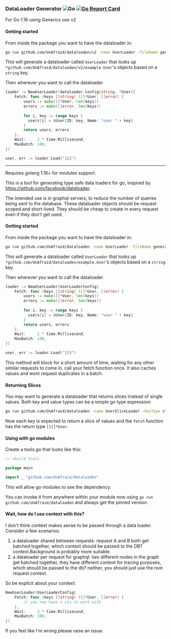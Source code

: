 ### DataLoader Generator ![Go](https://github.com/UnAfraid/dataloaden/workflows/Go/badge.svg) [![Go Report Card](https://goreportcard.com/badge/github.com/UnAfraid/dataloaden)](https://goreportcard.com/report/github.com/UnAfraid/dataloaden)

For Go 1.18 using Generics use v2

#### Getting started

From inside the package you want to have the dataloader in:

```bash
go run github.com/UnAfraid/dataloaden/v2 -name UserLoader -fileName generated_user_loader.go -keyType string -valueType *github.com/UnAfraid/dataloaden/v2/example.User
```

This will generate a dataloader called `UserLoader` that looks up `*github.com/UnAfraid/dataloaden/v2/example.User`'s objects based on a `string` key.

Then wherever you want to call the dataloader

```go
loader := NewUserLoader(dataloader.Config[string, *User]{
    Fetch: func (keys []string) ([]*User, []error) {
        users := make([]*User, len(keys))
        errors := make([]error, len(keys))
        
        for i, key := range keys {
          users[i] = &User{ID: key, Name: "user " + key}
        }
        return users, errors
    },
    Wait:     2 * time.Millisecond,
    MaxBatch: 100,
})

user, err := loader.Load("123")
```

---

Requires golang 1.16+ for modules support.

This is a tool for generating type safe data loaders for go, inspired by https://github.com/facebook/dataloader.

The intended use is in graphql servers, to reduce the number of queries being sent to the database. These dataloader objects should be request scoped and short-lived. They should be cheap to create in every request even
if they don't get used.

#### Getting started

From inside the package you want to have the dataloader in:

```bash
go run github.com/UnAfraid/dataloaden -name UserLoader -fileName generated_user_loader.go -keyType string -valueType *github.com/UnAfraid/dataloaden/example.User
```

This will generate a dataloader called `UserLoader` that looks up `*github.com/UnAfraid/dataloaden/example.User`'s objects based on a `string` key.

Then wherever you want to call the dataloader

```go
loader := NewUserLoader(UserLoaderConfig{
    Fetch: func (keys []string) ([]*User, []error) {
        users := make([]*User, len(keys))
        errors := make([]error, len(keys))
        
        for i, key := range keys {
          users[i] = &User{ID: key, Name: "user " + key}
        }
        return users, errors
    },
    Wait:     2 * time.Millisecond,
    MaxBatch: 100,
})

user, err := loader.Load("123")
```

This method will block for a short amount of time, waiting for any other similar requests to come in, call your fetch function once. It also caches values and wont request duplicates in a batch.

#### Returning Slices

You may want to generate a dataloader that returns slices instead of single values. Both key and value types can be a simple go type expression:

```bash
go run github.com/UnAfraid/dataloaden -name UserSliceLoader -keyType string -valueType []*github.com/dataloaden/example.User
```

Now each key is expected to return a slice of values and the `fetch` function has the return type `[][]*User`.

#### Using with go modules

Create a tools.go that looks like this:

```go
// +build tools

package main

import _ "github.com/UnAfraid/dataloaden"
```

This will allow go modules to see the dependency.

You can invoke it from anywhere within your module now using `go run github.com/UnAfraid/dataloaden` and always get the pinned version.

#### Wait, how do I use context with this?

I don't think context makes sense to be passed through a data loader. Consider a few scenarios:

1. a dataloader shared between requests: request A and B both get batched together, which context should be passed to the DB? context.Background is probably more suitable.
2. a dataloader per request for graphql: two different nodes in the graph get batched together, they have different context for tracing purposes, which should be passed to the db? neither, you should just use the root
   request context.

So be explicit about your context:

```go
NewUserLoader(UserLoaderConfig{
    Fetch: func (keys []string) ([]*User, []error) {
        // you now have a ctx to work with
    },
    Wait:     2 * time.Millisecond,
    MaxBatch: 100,
})
```

If you feel like I'm wrong please raise an issue.
